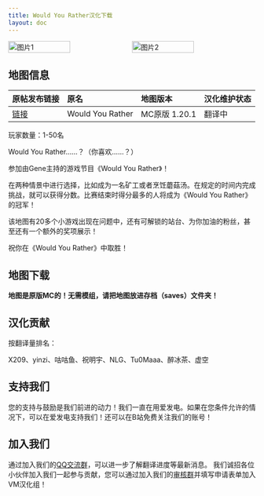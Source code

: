 ```yaml
---
title: Would You Rather汉化下载
layout: doc
---
```


<div style="display: flex">
  <img src="https://static.planetminecraft.com/files/image/minecraft/project/2020/801/13791217_l.webp" style="width:50%" alt="图片1">
  <img src="https://static.planetminecraft.com/files/image/minecraft/project/2020/801/13791218_l.webp" style="width:50%" alt="图片2">
</div>

## 地图信息

| 原帖发布链接                                                              | 原名             | 地图版本      | 汉化维护状态 |
| :------------------------------------------------------------------------ | :--------------- | :------------ | :----------- |
| [链接](https://www.planetminecraft.com/project/would-you-rather-4897801/) | Would You Rather | MC原版 1.20.1 | 翻译中       |

玩家数量：1-50名

Would You Rather……？（你喜欢……？）

参加由Gene主持的游戏节目《Would You Rather》！

在两种情景中进行选择，比如成为一名矿工或者烹饪蘑菇汤。在规定的时间内完成挑战，就可以获得分数。比赛结束时得分最多的人将成为《Would You Rather》的冠军！

该地图有20多个小游戏出现在问题中，还有可解锁的站台、为你加油的粉丝，甚至还有一个额外的奖项展示！

祝你在《Would You Rather》中取胜！

<DownloadLinks :methods="[
  { id: 'mapdl', text: '下载地图和汉化', icon: '/imgs/svg/lanzou.svg', link: '/doing' },
  { id: 'lazy', text: '懒汉下载', icon: '/imgs/logo/logo_64.png', link: '/doing' }
]" />

## 地图下载

**地图是原版MC的！无需模组，请把地图放进存档（saves）文件夹！**

## 汉化贡献

按翻译量排名：

X209、yinzi、咕咕鱼、祝明宇、NLG、Tu0Maaa、醉冰茶、虚空

## 支持我们

您的支持与鼓励是我们前进的动力！我们一直在用爱发电。如果在您条件允许的情况下，可以在爱发电支持我们！还可以在B站免费关注我们的账号！

## 加入我们

通过加入我们的[QQ交流群](/community)，可以进一步了解翻译进度等最新消息。
我们诚招各位小伙伴加入我们一起参与贡献，您可以通过加入我们的[审核群](/join)并填写申请表单加入VM汉化组！
